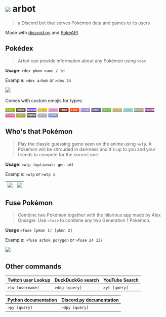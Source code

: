# <img src="https://raw.githubusercontent.com/phi-line/arbot/master/docs/assets/icon.png" width="20"> arbot
> a Discord bot that serves Pokémon data and games to its users

Made with [discord.py](https://github.com/Rapptz/discord.py) and [PokeAPI](https://pokeapi.co/)

## Pokédex
> Arbot can provide information about any Pokémon using `>dex`

**Usage**: `>dex pkmn name / id`

Example: `>dex arbok` *or* `>dex 24`

<img src="https://raw.githubusercontent.com/phi-line/arbot/master/docs/assets/dex.png" width="600">

Comes with custom emojis for types:

<img src="types/bug.png" width="30"> <img src="types/dark.png" width="30"> <img src="types/dragon.png" width="30"> <img src="types/electric.png" width="30"> <img src="types/fairy.png" width="30"> <img src="types/fighting.png" width="30"> <img src="types/fire.png" width="30"> <img src="types/flying.png" width="30"> <img src="types/ghost.png" width="30"> <img src="types/grass.png" width="30"> <img src="types/ground.png" width="30"> <img src="types/ice.png" width="30"> <img src="types/normal.png" width="30"> <img src="types/poison.png" width="30"> <img src="types/psychic.png" width="30"> <img src="types/rock.png" width="30"> <img src="types/shadow.png" width="30"> <img src="types/steel.png" width="30"> <img src="types/water.png" width="30">

<!--More Pokédex features coming soon!!
-->

## Who's that Pokémon
> Play the classic guessing game seen on the anime using `>wtp`. A Pokémon will be shrouded in darkness and it's up to you and your friends to compete for the correct one.

**Usage**: `>wtp (optional: gen id)`

Example: `>wtp` *or* `>wtp 1`

|  <img src="https://raw.githubusercontent.com/phi-line/arbot/master/docs/assets/arbok-blk.png" width="300">  |  <img src="https://raw.githubusercontent.com/phi-line/arbot/master/docs/assets/arbok.png" width="300">  |
|:---:|:---:|

## Fuse Pokémon
> Combine two Pokémon together with the hilarious app made by Alex Onsager. Use `>fuse` to combine any two Generation 1 Pokémon.

**Usage** `>fuse [pkmn 1] [pkmn 2]`

Example: `>fuse arbok porygon` *or* `>fuse 24 137`

<img src="https://raw.githubusercontent.com/phi-line/arbot/master/docs/assets/arygon.png" width="250">

## Other commands
|  Twitch user Lookup  |  DuckDuckGo search  | YouTube Search |
|:---|:---|:---|
| `>tw [username]` | `>ddg [query]` | `>yt [query]` |

|  Python documentation  |  Discord.py documentation  |
|:---|:---|
| `>py [query]` | `>dpy [query]` |
